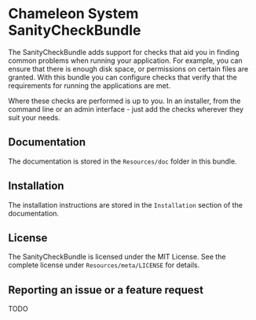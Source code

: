 Chameleon System SanityCheckBundle
==================================

The SanityCheckBundle adds support for checks that aid you in finding common problems when running your application.
For example, you can ensure that there is enough disk space, or permissions on certain files are granted. With this bundle
you can configure checks that verify that the requirements for running the applications are met.

Where these checks are performed is up to you. In an installer, from the command line or an admin interface - just add
the checks wherever they suit your needs.

Documentation
-------------

The documentation is stored in the `Resources/doc` folder in this bundle.
 
Installation
------------

The installation instructions are stored in the `Installation` section of the documentation.

License
-------

The SanityCheckBundle is licensed under the MIT License. See the complete license under `Resources/meta/LICENSE` for details.

Reporting an issue or a feature request
---------------------------------------

TODO